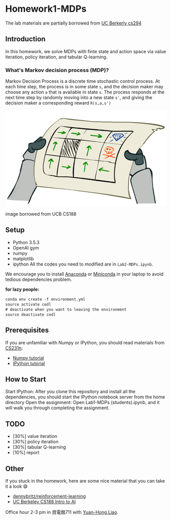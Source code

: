 # Homework1-MDPs

The lab materials are partially borrowed from [UC Berkerly cs294](http://rll.berkeley.edu/deeprlcourse/)


## Introduction
In this homework, we solve MDPs with finte state and action space via value iteration, policy iteration, and tabular Q-learning. 

### What's Markov decision process (MDP)?
Markov Decision Process is a discrete time stochastic control process. At each time step, the process is in some state `s`, and the decision maker may choose any action `a` that is available in state `s`. The process responds at the next time step by randomly moving into a new state `s'`, and giving the decision maker a corresponding reward `R(s,a,s')`


<p align="center"><img src="imgs/mdps.png" height="300"/></p>

image borrowed from UCB CS188

## Setup
- Python 3.5.3
- OpenAI gym
- numpy
- matplotlib
- ipython
All the codes you need to modified are in ```Lab2-MDPs.ipynb```. 

We encourage you to install [Anaconda](https://www.anaconda.com/download/) or [Miniconda](https://conda.io/miniconda.html) in your laptop to avoid tedious dependencies problem.

**for lazy people:**
```
conda env create -f environment.yml
source activate cedl
# deactivate when you want to leaving the environment
source deactivate cedl
```

## Prerequisites

If you are unfamiliar with Numpy or IPython, you should read materials from [CS231n](http://cs231n.github.io/):

- [Numpy tutorial](http://cs231n.github.io/python-numpy-tutorial/)
- [IPython tutorial](http://cs231n.github.io/ipython-tutorial/)


## How to Start

Start IPython: After you clone this repository and install all the dependencies, you should start the IPython notebook server from the home directory
Open the assignment: Open Lab1-MDPs (students).ipynb, and it will walk you through completing the assignment.

## TODO
- [30%] value iteration
- [30%] policy iteration
- [30%] tabular Q-learning
- [10%] report

## Other
If you stuck in the homework, here are some nice material that you can take it a look :smile:
- [dennybritz/reinforcement-learning](https://github.com/dennybritz/reinforcement-learning)
- [UC Berkeley CS188 Intro to AI](http://ai.berkeley.edu/home.html)


Office hour 2-3 pm in 資電館711 with [Yuan-Hong Liao](https://andrewliao11.github.io).

